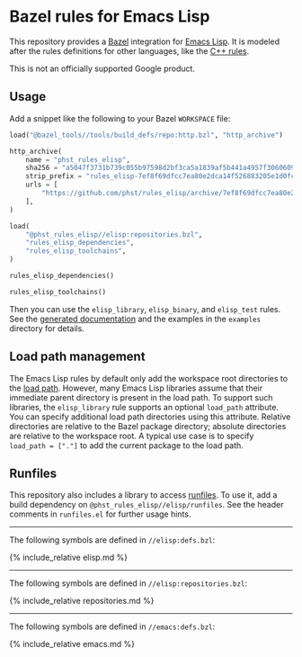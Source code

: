 # Bazel rules for Emacs Lisp

This repository provides a [Bazel][] integration for [Emacs Lisp][].  It is
modeled after the rules definitions for other languages, like the [C++
rules][].

This is not an officially supported Google product.

[Bazel]: https://bazel.build/
[Emacs Lisp]: https://www.gnu.org/software/emacs/manual/html_node/elisp/
[C++ rules]: https://docs.bazel.build/versions/3.0.0/be/c-cpp.html

## Usage

Add a snippet like the following to your Bazel `WORKSPACE` file:

```python
load("@bazel_tools//tools/build_defs/repo:http.bzl", "http_archive")

http_archive(
    name = "phst_rules_elisp",
    sha256 = "a5047f3731b739c055b97598d2bf3ca5a1839af5b441a4957f30606093004b4f",
    strip_prefix = "rules_elisp-7ef8f69dfcc7ea80e2dca14f526883205e1d0fcd",
    urls = [
        "https://github.com/phst/rules_elisp/archive/7ef8f69dfcc7ea80e2dca14f526883205e1d0fcd.zip",  # 2021-05-15
    ],
)

load(
    "@phst_rules_elisp//elisp:repositories.bzl",
    "rules_elisp_dependencies",
    "rules_elisp_toolchains",
)

rules_elisp_dependencies()

rules_elisp_toolchains()
```

Then you can use the `elisp_library`, `elisp_binary`, and `elisp_test` rules.
See the [generated documentation][] and the examples in the `examples`
directory for details.

[generated documentation]: elisp.md

## Load path management

The Emacs Lisp rules by default only add the workspace root directories to the
[load path][].  However, many Emacs Lisp libraries assume that their immediate
parent directory is present in the load path.  To support such libraries, the
`elisp_library` rule supports an optional `load_path` attribute.  You can
specify additional load path directories using this attribute.  Relative
directories are relative to the Bazel package directory; absolute directories
are relative to the workspace root.  A typical use case is to specify
`load_path = ["."]` to add the current package to the load path.

[load path]: https://www.gnu.org/software/emacs/manual/html_node/elisp/Library-Search.html

## Runfiles

This repository also includes a library to access [runfiles][].  To use it, add
a build dependency on `@phst_rules_elisp//elisp/runfiles`.  See the header
comments in `runfiles.el` for further usage hints.

[runfiles]: https://docs.bazel.build/versions/3.0.0/skylark/rules.html#runfiles

* * *

The following symbols are defined in `//elisp:defs.bzl`:

{% include_relative elisp.md %}

* * *

The following symbols are defined in `//elisp:repositories.bzl`:

{% include_relative repositories.md %}

* * *

The following symbols are defined in `//emacs:defs.bzl`:

{% include_relative emacs.md %}
